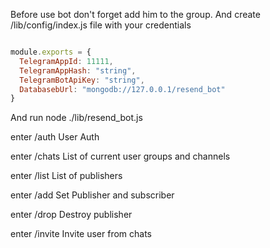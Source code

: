 Before use bot don't forget add him to the group.
And create /lib/config/index.js file with your credentials
```js

module.exports = {
  TelegramAppId: 11111,
  TelegramAppHash: "string",
  TelegramBotApiKey: "string",
  DatabasebUrl: "mongodb://127.0.0.1/resend_bot"
}

```
And run
node ./lib/resend_bot.js

enter /auth
User Auth

enter /chats
List of current user groups and channels

enter /list
List of publishers

enter /add
Set Publisher and subscriber

enter /drop
Destroy publisher

enter /invite
Invite user from chats